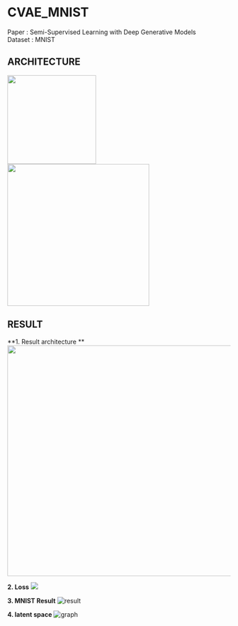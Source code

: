 # CVAE_MNIST

Paper   : Semi-Supervised Learning with Deep Generative Models  
Dataset : MNIST

ARCHITECTURE
-------------------------------------------------------------------
<div>
 <img width="200" src = "https://user-images.githubusercontent.com/19617361/39619985-9a761a40-4fc4-11e8-86e0-215a76007d49.png">
 <img width="320" src = "https://user-images.githubusercontent.com/19617361/39620423-13b02738-4fc6-11e8-90ce-7e8d197481e0.png">
</div>


RESULT
-------------------------------------------------------------------
**1. Result architecture  **
<img width="520" src = "https://user-images.githubusercontent.com/19617361/39620463-38c26dce-4fc6-11e8-94cc-3792ad018de4.png">

**2. Loss**
<img src = "https://user-images.githubusercontent.com/19617361/39620579-a8a976e6-4fc6-11e8-9f24-3f1a475eb20e.png">

**3. MNIST Result**
![result](https://user-images.githubusercontent.com/19617361/39620691-ef763afa-4fc6-11e8-84ee-72ca71dcb7f4.png)

**4. latent space**
![graph](https://user-images.githubusercontent.com/19617361/39620740-15dcfb02-4fc7-11e8-8bed-4deeb8ba3122.png)
